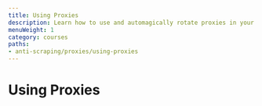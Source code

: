 ```yaml
---
title: Using Proxies
description: Learn how to use and automagically rotate proxies in your scrapers by using the Apify SDK.
menuWeight: 1
category: courses
paths:
- anti-scraping/proxies/using-proxies
---
```


# [](#using-proxies) Using Proxies

<!-- using custom proxies in SDK -->

<!-- talk about proxy rotation -->
